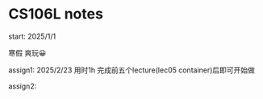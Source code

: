 # CS106L notes

start: 2025/1/1

寒假 爽玩😀

assign1: 2025/2/23 用时1h 完成前五个lecture(lec05 container)后即可开始做

assign2:
